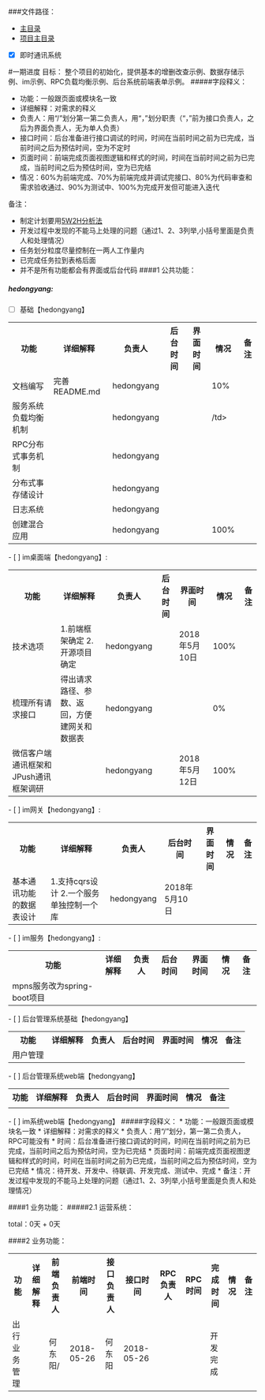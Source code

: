 ###文件路径：
 - [主目录](  ../README.md)
 - [项目主目录](  ../../README.md)

- [x] 即时通讯系统

#一期进度
目标：
    整个项目的初始化，提供基本的增删改查示例、数据存储示例、im示例、RPC负载均衡示例、后台系统前端表单示例。
#####字段释义：
* 功能：一般跟页面或模块名一致
* 详细解释：对需求的释义
* 负责人：用“/”划分第一第二负责人，用“，”划分职责（“，”前为接口负责人，之后为界面负责人，无为单人负责）
* 接口时间：后台准备进行接口调试的时间，时间在当前时间之前为已完成，当前时间之后为预估时间，空为不定时
* 页面时间：前端完成页面视图逻辑和样式的时间，时间在当前时间之前为已完成，当前时间之后为预估时间，空为已完结
* 情况：60%为前端完成、70%为前端完成并调试完接口、80%为代码审查和需求验收通过、90%为测试中、100%为完成开发但可能进入迭代

备注：
* 制定计划要用[5W2H分析法](http://wiki.mbalib.com/zh-tw/5W2H%E5%88%86%E6%9E%90%E6%B3%95)
* 开发过程中发现的不能马上处理的问题（通过1、2、3列举,小括号里面是负责人和处理情况）
* 任务划分粒度尽量控制在一两人工作量内
* 已完成任务拉到表格后面
* 并不是所有功能都会有界面或后台代码
####1 公共功能：
##### hedongyang:
- [ ] 基础【hedongyang】
<table>
  <tr>
    <th >功能</th>
    <th>详细解释</th>
    <th>负责人</th>
    <th>后台时间</th>
    <th>界面时间</th>
    <th>情况</th>
    <th>备注</th>
  </tr>
  <tr>
      <td>文档编写</td>
      <td>完善README.md</td>
      <td>hedongyang</td>
      <td></td>
      <td></td>
      <td>10%</td>
      <td></td>
  </tr>
  <tr>
      <td>服务系统负载均衡机制</td>
      <td></td>
      <td>hedongyang</td>
      <td></td>
      <td></td>
      <td>/td>
      <td></td>
  </tr>
  <tr>
      <td>RPC分布式事务机制</td>
      <td></td>
      <td>hedongyang</td>
      <td></td>
      <td></td>
      <td></td>
      <td></td>
  </tr>
  <tr>
      <td>分布式事存储设计</td>
      <td></td>
      <td>hedongyang</td>
      <td></td>
      <td></td>
      <td></td>
      <td></td>
  </tr>
  <tr>
      <td>日志系统</td>
      <td></td>
      <td>hedongyang</td>
      <td></td>
      <td></td>
      <td></td>
      <td></td>
  </tr>
  <tr>
      <td>创建混合应用</td>
      <td></td>
      <td>hedongyang</td>
      <td></td>
      <td></td>
      <td>100%</td>
      <td></td>
    </tr>
</table>
- [ ] im桌面端【hedongyang】:
<table>
  <tr>
    <th >功能</th>
    <th>详细解释</th>
    <th>负责人</th>
    <th>后台时间</th>
    <th>界面时间</th>
    <th>情况</th>
    <th>备注</th>
  </tr>
  <tr>
      <td>技术选项</td>
      <td>
        1.前端框架确定
        2.开源项目确定
      </td>
      <td>hedongyang</td>
      <td></td>
      <td>2018年5月10日</td>
      <td>100%</td>
      <td></td>
    </tr>
  <tr>
      <td>梳理所有请求接口</td>
      <td>
        得出请求路径、参数、返回，方便建网关和数据表
      </td>
      <td>hedongyang</td>
      <td></td>
      <td></td>
      <td>0%</td>
      <td></td>
    </tr>
  <tr>
      <td>微信客户端通讯框架和JPush通讯框架调研 </td>
      <td>
      </td>
      <td>hedongyang</td>
      <td></td>
      <td>2018年5月12日</td>
      <td>100%</td>
      <td></td>
    </tr>
</table>
- [ ] im网关【hedongyang】:
<table>
  <tr>
    <th >功能</th>
    <th>详细解释</th>
    <th>负责人</th>
    <th>后台时间</th>
    <th>界面时间</th>
    <th>情况</th>
    <th>备注</th>
  </tr>
  <tr>
      <td>基本通讯功能的数据表设计</td>
      <td>
        1.支持cqrs设计
        2.一个服务单独控制一个库
      </td>
      <td>hedongyang</td>
      <td>2018年5月10日</td>
      <td></td>
      <td></td>
      <td></td>
    </tr>
</table>
- [ ] im服务【hedongyang】:
<table>
  <tr>
    <th >功能</th>
    <th>详细解释</th>
    <th>负责人</th>
    <th>后台时间</th>
    <th>界面时间</th>
    <th>情况</th>
    <th>备注</th>
  </tr>
  <tr>
      <td>mpns服务改为spring-boot项目</td>
      <td></td>
      <td></td>
      <td></td>
      <td></td>
      <td></td>
      <td></td>
    </tr>
</table>
- [ ] 后台管理系统基础【hedongyang】
<table>
  <tr>
    <th >功能</th>
    <th>详细解释</th>
    <th>负责人</th>
    <th>后台时间</th>
    <th>界面时间</th>
    <th>情况</th>
    <th>备注</th>
  </tr>
  <tr>
      <td>用户管理</td>
      <td></td>
      <td></td>
      <td></td>
      <td></td>
      <td></td>
      <td></td>
  </tr>
</table>
- [ ] 后台管理系统web端【hedongyang】
<table>
  <tr>
    <th >功能</th>
    <th>详细解释</th>
    <th>负责人</th>
    <th>后台时间</th>
    <th>界面时间</th>
    <th>情况</th>
    <th>备注</th>
  </tr>
  <tr>
      <td></td>
      <td></td>
      <td></td>
      <td></td>
      <td></td>
      <td></td>
      <td></td>
    </tr>
</table>
- [ ] im系统web端【hedongyang】
#####字段释义：
* 功能：一般跟页面或模块名一致
* 详细解释：对需求的释义
* 负责人：用“/”划分，第一第二负责人，RPC可能没有
* 时间：后台准备进行接口调试的时间，时间在当前时间之前为已完成，当前时间之后为预估时间，空为已完结
* 页面时间：前端完成页面视图逻辑和样式的时间，时间在当前时间之前为已完成，当前时间之后为预估时间，空为已完结
* 情况：待开发、开发中、待联调、开发完成、测试中、完成
* 备注：开发过程中发现的不能马上处理的问题（通过1、2、3列举,小括号里面是负责人和处理情况）

####1 业务功能：
#####2.1 运营系统：

<table>
  <tr>
    <th >功能</th>
    <th>详细解释</th>
    <th>前端负责人</th>
    <th>前端时间</th>
    <th>接口负责人</th>
    <th>接口时间</th>
    <th>RPC负责人</th>
    <th>RPC时间</th>
    <th>完成时间</th>
    <th>情况</th>
    <th>备注</th>
  </tr>
  <tr>
    <td>出行业务管理</td>
    <td></td>
    <td>何东阳/</td>
    <td>2018-05-26</td>
    <td>何东阳</td>
    <td>2018-05-26</td>
    <td></td>
    <td></td>
    <td>开发完成</td>
    <td></td>
  </tr>
total：0天 + 0天

####2 业务功能：

